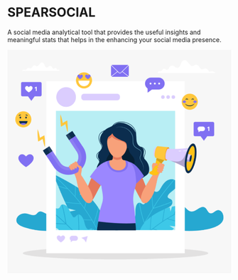 # SPEARSOCIAL
A social media analytical tool that provides the useful insights and meaningful stats that helps in the enhancing your social media presence.

![infuencer image](https://github.com/PeepstakeOwners/SPEARSOCIAL/blob/main/images/socialmediainfluencers.png)
